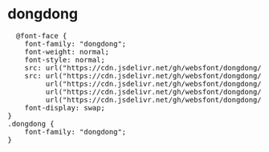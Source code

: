 # dongdong

<pre>
  @font-face {
    font-family: "dongdong";
    font-weight: normal;
    font-style: normal;
    src: url("https://cdn.jsdelivr.net/gh/websfont/dongdong/dongdong.eot");
    src: url("https://cdn.jsdelivr.net/gh/websfont/dongdong/dongdong.eot?#iefix") format("embedded-opentype"),
         url("https://cdn.jsdelivr.net/gh/websfont/dongdong/dongdong.woff2") format("woff2"),
         url("https://cdn.jsdelivr.net/gh/websfont/dongdong/dongdong.woff") format("woff"),
         url("https://cdn.jsdelivr.net/gh/websfont/dongdong/dongdong.ttf") format("truetype");
    font-display: swap;
} 
.dongdong {
    font-family: "dongdong";
}
</pre>
